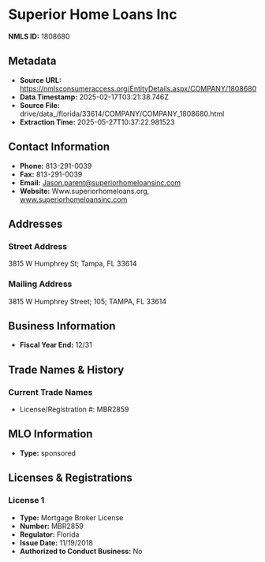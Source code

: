 # Superior Home Loans Inc

**NMLS ID:** 1808680

## Metadata
- **Source URL:** https://nmlsconsumeraccess.org/EntityDetails.aspx/COMPANY/1808680
- **Data Timestamp:** 2025-02-17T03:21:38.746Z
- **Source File:** drive/data_/florida/33614/COMPANY/COMPANY_1808680.html
- **Extraction Time:** 2025-05-27T10:37:22.981523

## Contact Information
- **Phone:** 813-291-0039
- **Fax:** 813-291-0039
- **Email:** Jason.parent@superiorhomeloansinc.com
- **Website:** Www.superiorhomeloans.org, www.superiorhomeloansinc.com

## Addresses
### Street Address
3815 W Humphrey St; Tampa, FL 33614

### Mailing Address
3815 W Humphrey Street; 105; TAMPA, FL 33614

## Business Information
- **Fiscal Year End:** 12/31

## Trade Names & History
### Current Trade Names
- License/Registration #: MBR2859

## MLO Information
- **Type:** sponsored

## Licenses & Registrations

### License 1
- **Type:** Mortgage Broker License
- **Number:** MBR2859
- **Regulator:** Florida
- **Issue Date:** 11/19/2018
- **Authorized to Conduct Business:** No

